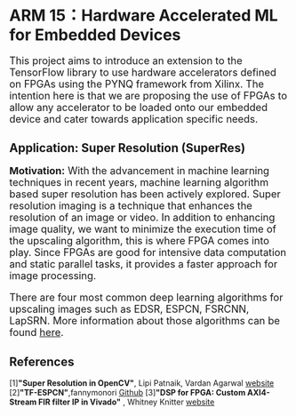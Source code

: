# ARM 15：Hardware Accelerated ML for Embedded Devices

<font size = 4>
  
This project aims to introduce an extension to the TensorFlow library to use hardware accelerators defined on FPGAs using the PYNQ framework from Xilinx. The intention here is that we are proposing the use of FPGAs to allow any accelerator to be loaded onto our embedded device and cater towards application specific needs.

</font>

## Application: Super Resolution (SuperRes)

<font size = 4>
  
**Motivation:** With the advancement in machine learning techniques in recent years, machine learning algorithm based super resolution has been actively explored. Super resolution imaging is a technique that enhances the resolution of an image or video. In addition to enhancing image quality, we want to minimize the execution time of the upscaling algorithm, this is where FPGA comes into play. Since FPGAs are good for intensive data computation and static parallel tasks, it provides a faster approach for image processing.
  
</font>

<font size = 4>

There are four most common deep learning algorithms for upscaling images such as EDSR, ESPCN, FSRCNN, LapSRN.
More information about those algorithms can be found [here](https://learnopencv.com/super-resolution-in-opencv/).
  
</font>

## References
[1]**"Super Resolution in OpenCV"**, Lipi Patnaik, Vardan Agarwal [website](https://learnopencv.com/super-resolution-in-opencv/)
[2]**"TF-ESPCN"**,fannymonori [Github](https://github.com/fannymonori/TF-ESPCN)
[3]**"DSP for FPGA: Custom AXI4-Stream FIR filter IP in Vivado"** , Whitney Knitter [website](https://www.hackster.io/whitney-knitter/dsp-for-fpga-custom-axi4-stream-fir-filter-ip-in-vivado-0d4a39)
